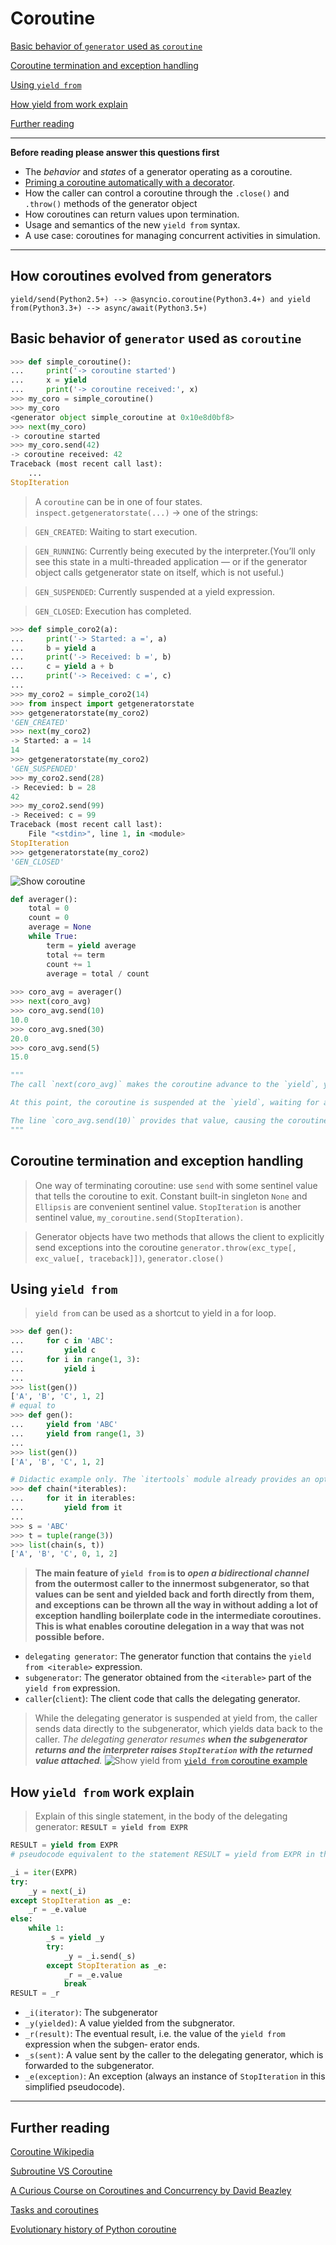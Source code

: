 # Coroutine
[Basic behavior of `generator` used as `coroutine`](#basic-behavior-of-generator-used-as-coroutine)

[Coroutine termination and exception handling](#coroutine-termination-and-exception-handling)

[Using `yield from`](#using-yield-from)

[How yield from work explain](#how-yield-from-work-explain)

[Further reading](#further-reading)

---

**Before reading please answer this questions first**
- The *behavior* and *states* of a generator operating as a coroutine.
- [Priming a coroutine automatically with a decorator](prime_coroutine_decorator.py).
- How the caller can control a coroutine through the `.close()` and `.throw()` methods of the generator object
- How coroutines can return values upon termination.
- Usage and semantics of the new `yield from` syntax.
- A use case: coroutines for managing concurrent activities in simulation.

---

## How coroutines evolved from generators
```shell
yield/send(Python2.5+) --> @asyncio.coroutine(Python3.4+) and yield from(Python3.3+) --> async/await(Python3.5+)
```

## Basic behavior of `generator` used as `coroutine`

```python
>>> def simple_coroutine():
...     print('-> coroutine started')
...     x = yield
...     print('-> coroutine received:', x)
>>> my_coro = simple_coroutine()
>>> my_coro
<generator object simple_coroutine at 0x10e8d0bf8>
>>> next(my_coro)
-> coroutine started
>>> my_coro.send(42)
-> coroutine received: 42
Traceback (most recent call last):
    ...
StopIteration
``` 

> A `coroutine` can be in one of four states. `inspect.getgeneratorstate(...)` -> one of the strings:

> `GEN_CREATED`: Waiting to start execution.

> `GEN_RUNNING`: Currently being executed by the interpreter.(You’ll only see this state in a multi-threaded application — or if the generator object calls getgenerator state on itself, which is not useful.)

> `GEN_SUSPENDED`: Currently suspended at a yield expression.

> `GEN_CLOSED`: Execution has completed.


```python
>>> def simple_coro2(a):
...     print('-> Started: a =', a)
...     b = yield a
...     print('-> Received: b =', b)
...     c = yield a + b
...     print('-> Received: c =', c)
...
>>> my_coro2 = simple_coro2(14)
>>> from inspect import getgeneratorstate
>>> getgeneratorstate(my_coro2)
'GEN_CREATED'
>>> next(my_coro2)
-> Started: a = 14
14
>>> getgeneratorstate(my_coro2)
'GEN_SUSPENDED'
>>> my_coro2.send(28)
-> Recevied: b = 28
42
>>> my_coro2.send(99)
-> Received: c = 99
Traceback (most recent call last):
    File "<stdin>", line 1, in <module>
StopIteration
>>> getgeneratorstate(my_coro2)
'GEN_CLOSED'
```
![Show coroutine](figures/simple_coro2.png)

```python
def averager():
    total = 0
    count = 0
    average = None
    while True:
        term = yield average
        total += term
        count += 1
        average = total / count
        
>>> coro_avg = averager()
>>> next(coro_avg)
>>> coro_avg.send(10)
10.0
>>> coro_avg.sned(30)
20.0
>>> coro_avg.send(5)
15.0

"""
The call `next(coro_avg)` makes the coroutine advance to the `yield`, yielding the initial value for average which is None so it does not appear on the console.

At this point, the coroutine is suspended at the `yield`, waiting for a value to be sent.

The line `coro_avg.send(10)` provides that value, causing the coroutine to activate, assigning it to term, updating the total, count and average variables and then starting another iteration in the while loop, which yields the average and waits for another term.
"""
```

## Coroutine termination and exception handling
> One way of terminating coroutine: use `send` with some sentinel value that tells the coroutine to exit.
> Constant built-in singleton `None` and `Ellipsis` are convenient sentinel value.
> `StopIteration` is another sentinel value, `my_coroutine.send(StopIteration)`.

> Generator objects have two methods that allows the client to explicitly send exceptions into the coroutine
> `generator.throw(exc_type[, exc_value[, traceback]])`, `generator.close()`

## Using `yield from`
> `yield from` can be used as a shortcut to yield in a for loop.

```python
>>> def gen():
...     for c in 'ABC':
...         yield c
...     for i in range(1, 3):
...         yield i
...
>>> list(gen())
['A', 'B', 'C', 1, 2]
# equal to
>>> def gen():
...     yield from 'ABC'
...     yield from range(1, 3)
...
>>> list(gen())
['A', 'B', 'C', 1, 2]

# Didactic example only. The `itertools` module already provides an optimized chain function written in C.
>>> def chain(*iterables):
...     for it in iterables:
...         yield from it
...
>>> s = 'ABC'
>>> t = tuple(range(3))
>>> list(chain(s, t))
['A', 'B', 'C', 0, 1, 2]
```
> **The main feature of `yield from` is to _open a bidirectional channel_ from the outermost caller to the innermost subgenerator, so that values can be sent and yielded back and forth directly from them, and exceptions can be thrown all the way in without adding a lot of exception handling boilerplate code in the intermediate coroutines. This is what enables coroutine delegation in a way that was not possible before.**

- `delegating generator`: The generator function that contains the `yield from <iterable>` expression.
- `subgenerator`: The generator obtained from the `<iterable>` part of the `yield from` expression.
- `caller`(`client`): The client code that calls the delegating generator.
> While the delegating generator is suspended at yield from, the caller sends data directly to the subgenerator, which yields data back to the caller. _The delegating generator resumes **when the subgenerator returns and the interpreter raises `StopIteration` with the returned value attached**._
![Show yield from](figures/yield_from.png)
> [`yield from` coroutine example](coroutine_averager.py)

## How `yield from` work explain
> Explain of this single statement, in the body of the delegating generator: **`RESULT = yield from EXPR`**

```python
RESULT = yield from EXPR
# pseudocode equivalent to the statement RESULT = yield from EXPR in the delegating generator

_i = iter(EXPR)
try:
    _y = next(_i)
except StopIteration as _e:
    _r = _e.value
else:
    while 1:
        _s = yield _y
        try:
            _y = _i.send(_s)
        except StopIteration as _e:
            _r = _e.value
            break
RESULT = _r
```
- `_i(iterator)`: The subgenerator
- `_y(yielded)`: A value yielded from the subgnerator.
- `_r(result)`: The eventual result, i.e. the value of the `yield from` expression when the subgen‐ erator ends.
- `_s(sent)`: A value sent by the caller to the delegating generator, which is forwarded to the subgenerator.
- `_e(exception)`: An exception (always an instance of `StopIteration` in this simplified pseudocode).
---

## Further reading
[Coroutine Wikipedia](https://zh.wikipedia.org/wiki/%E5%8D%8F%E7%A8%8B)

[Subroutine VS Coroutine](https://en.wikipedia.org/wiki/Coroutine#Comparison_with_subroutines)

[A Curious Course on Coroutines and Concurrency by David Beazley](http://www.dabeaz.com/coroutines/)

[Tasks and coroutines](https://docs.python.org/3/library/asyncio-task.html)

[Evolutionary history of Python coroutine](http://blog.guoyb.com/2016/07/03/python-coroutine/)
